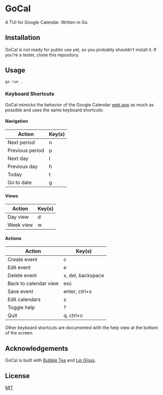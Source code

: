 # GoCal

A TUI for Google Calendar. Written in Go.

## Installation

GoCal is not ready for public use yet, so you probably shouldn't install it. If you're a tester, clone this repository.

## Usage

`go run .`

### Keyboard Shortcuts

GoCal mimicks the behavior of the Google Calendar [web app](https://calendar.google.com) as much as possible and uses the same keyboard shortcuts:

#### Navigation

| Action | Key(s) | 
| --- | --- | 
| Next period	| n | 
| Previous period | p | 
| Next day	| l | 
| Previous day	| h | 
| Today | t | 
| Go to date | g | 

#### Views

| Action | Key(s) | 
| --- | --- | 
| Day view | d | 
| Week view | w | 

#### Actions

| Action | Key(s) | 
| --- | --- | 
| Create event | c | 
| Edit event | e | 
| Delete event| x, del, backspace | 
| Back to calendar view	| esc | 
| Save event | enter, ctrl+s | 
| Edit calendars | s | 
| Toggle help | ? | 
| Quit | q, ctrl+c | 

Other keyboard shortcuts are documented with the help view at the bottom of the screen.

## Acknowledgements

GoCal is built with [Bubble Tea](https://github.com/charmbracelet/bubbletea) and [Lip Gloss](https://github.com/charmbracelet/lipgloss).

## License

[MIT](https://github.com/seanbanko/gocal/blob/main/LICENSE)


